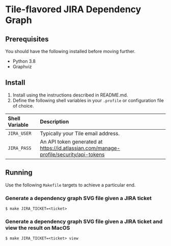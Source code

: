 # Tile-flavored JIRA Dependency Graph

## Prerequisites

You should have the following installed before moving further.

- Python 3.8
- Graphviz

## Install

1. Install using the instructions described in README.md.
1. Define the following shell variables in your `.profile` or configuration file of choice.

| Shell Variable | Description                                                                           |
| :---           | :---                                                                                  |
| `JIRA_USER`    | Typically your Tile email address.                                                    |
| `JIRA_PASS`    | An API token generated at https://id.atlassian.com/manage-profile/security/api-tokens |

## Running

Use the following `Makefile` targets to achieve a particular end.

### Generate a dependency graph SVG file given a JIRA ticket
```
$ make JIRA_TICKET=<ticket>
```

### Generate a dependency graph SVG file given a JIRA ticket and view the result on MacOS
```
$ make JIRA_TICKET=<ticket> view
```













